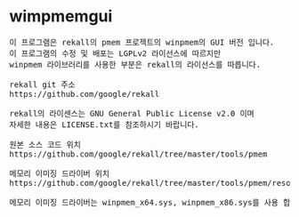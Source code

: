 # wimpmemgui

<pre>
이 프로그램은 rekall의 pmem 프로젝트의 winpmem의 GUI 버전 입니다.
이 프로그램의 수정 및 배포는 LGPLv2 라이선스에 따르지만 
winpmem 라이브러리를 사용한 부분은 rekall의 라이선스를 따릅니다.

rekall git 주소
https://github.com/google/rekall

rekall의 라이센스는 GNU General Public License v2.0 이며
자세한 내용은 LICENSE.txt를 참조하시기 바랍니다.

원본 소스 코드 위치
https://github.com/google/rekall/tree/master/tools/pmem

메모리 이미징 드라이버 위치
https://github.com/google/rekall/tree/master/tools/pmem/resources/winpmem

메모리 이미징 드라이버는 winpmem_x64.sys, winpmem_x86.sys를 사용 합니다.
</pre>
